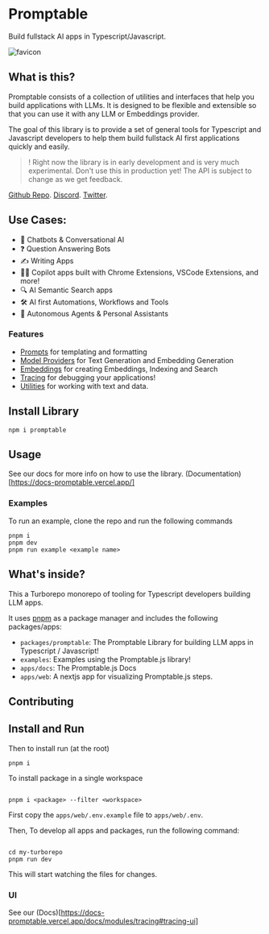 # Promptable

Build fullstack AI apps in Typescript/Javascript.

![favicon](https://user-images.githubusercontent.com/5430709/218618803-7140b526-c6bd-4267-9ebe-ab20a1edcdd3.png)


## What is this?

Promptable consists of a collection of utilities and interfaces that help you build applications with LLMs. It is designed to be flexible and extensible so that you can use it with any LLM or Embeddings provider.

The goal of this library is to provide a set of general tools for Typescript and Javascript developers to help them build fullstack AI first applications quickly and easily.

> ! Right now the library is in early development and is very much experimental. Don't use this in production yet! The API is subject to change as we get feedback.

[Github Repo](https://github.com/cfortuner/promptable).
[Discord](https://discord.gg/SYmACWTf6V).
[Twitter](https://twitter.com/promptableai).

## Use Cases:

- 💬 Chatbots & Conversational AI
- ❓ Question Answering Bots
- ✍️ Writing Apps
- 🧑‍✈️ Copilot apps built with Chrome Extensions, VSCode Extensions, and more!
- 🔍 AI Semantic Search apps
- 🛠️ AI first Automations, Workflows and Tools
- 🤖 Autonomous Agents & Personal Assistants

### Features

- [Prompts](./modules/prompts.md) for templating and formatting
- [Model Providers](./modules/model-providers.md) for Text Generation and Embedding Generation
- [Embeddings](./modules/embeddings.md) for creating Embeddings, Indexing and Search
- [Tracing](./modules/tracing.md) for debugging your applications!
- [Utilities](./modules/utilities.md) for working with text and data.

## Install Library

`npm i promptable`

## Usage

See our docs for more info on how to use the library.
(Documentation)[https://docs-promptable.vercel.app/]

### Examples

To run an example, clone the repo and run the following commands

```
pnpm i
pnpm dev
pnpm run example <example name>
```

## What's inside?

This a Turborepo monorepo of tooling for Typescript developers building LLM apps.

It uses [pnpm](https://pnpm.io) as a package manager and includes the following packages/apps:

- `packages/promptable`: The Promptable Library for building LLM apps in Typescript / Javascript!
- `examples`: Examples using the Promptable.js library!
- `apps/docs`: The Promptable.js Docs
- `apps/web`: A nextjs app for visualizing Promptable.js steps.

## Contributing

## Install and Run

Then to install run (at the root)

```
pnpm i

```

To install package in a single workspace

```

pnpm i <package> --filter <workspace>

```

First copy the `apps/web/.env.example` file to `apps/web/.env`.

Then, To develop all apps and packages, run the following command:

```

cd my-turborepo
pnpm run dev

```

This will start watching the files for changes.

### UI

See our (Docs)[https://docs-promptable.vercel.app/docs/modules/tracing#tracing-ui]
